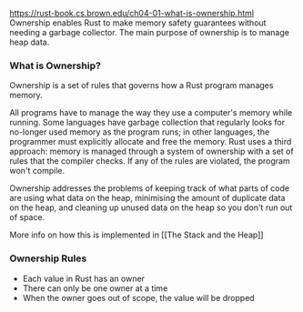 https://rust-book.cs.brown.edu/ch04-01-what-is-ownership.html
Ownership enables Rust to make memory safety guarantees without needing a garbage collector. The main purpose of ownership is to manage heap data.

### What is Ownership?

Ownership is a set of rules that governs how a Rust program manages memory.

All programs have to manage the way they use a computer's memory while running. Some languages have garbage collection that regularly looks for no-longer used memory as the program runs; in other languages, the programmer must explicitly allocate and free the memory. Rust uses a third approach: memory is managed through a system of ownership with a set of rules that the compiler checks. If any of the rules are violated, the program won't compile.

Ownership addresses the problems of keeping track of what parts of code are using what data on the heap, minimising the amount of duplicate data on the heap, and cleaning up unused data on the heap so you don't run out of space.

More info on how this is implemented in [[The Stack and the Heap]]

### Ownership Rules

- Each value in Rust has an owner
- There can only be one owner at a time
- When the owner goes out of scope, the value will be dropped

